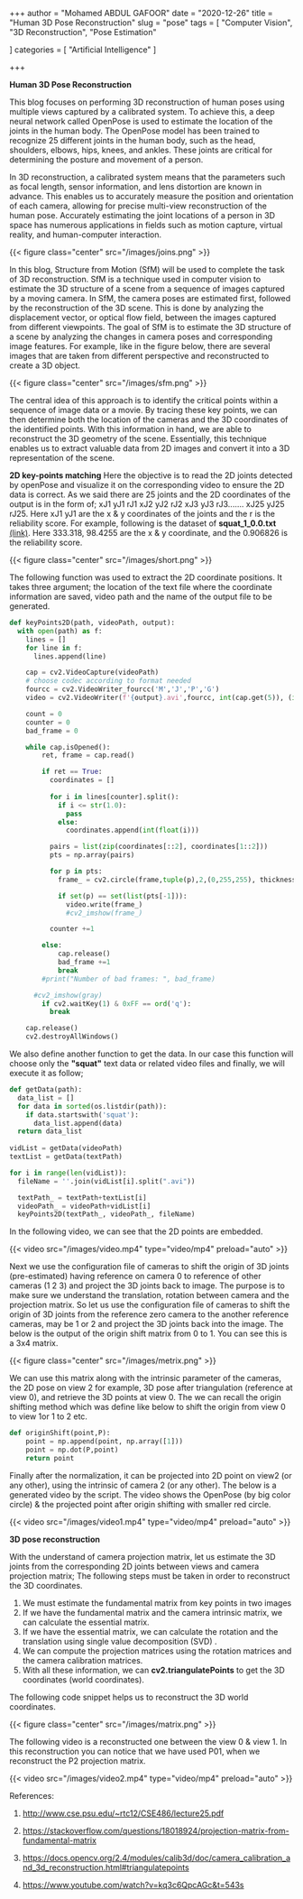 +++
author = "Mohamed ABDUL GAFOOR"
date = "2020-12-26"
title = "Human 3D Pose Reconstruction"
slug = "pose"
tags = [
    "Computer Vision",
    "3D Reconstruction",
    "Pose Estimation"

]
categories = [
    "Artificial Intelligence"
]

+++

**Human 3D Pose Reconstruction**

This blog focuses on performing 3D reconstruction of human poses using multiple views captured by a calibrated system. To achieve this, a deep neural network called OpenPose is used to estimate the location of the joints in the human body. The OpenPose model has been trained to recognize 25 different joints in the human body, such as the head, shoulders, elbows, hips, knees, and ankles. These joints are critical for determining the posture and movement of a person.

In 3D reconstruction, a calibrated system means that the parameters such as focal length, sensor information, and lens distortion are known in advance. This enables us to accurately measure the position and orientation of each camera, allowing for precise multi-view reconstruction of the human pose. Accurately estimating the joint locations of a person in 3D space has numerous applications in fields such as motion capture, virtual reality, and human-computer interaction.

{{< figure class="center" src="/images/joins.png" >}}

In this blog, Structure from Motion (SfM) will be used to complete the task of 3D reconstruction. SfM is a technique used in computer vision to estimate the 3D structure of a scene from a sequence of images captured by a moving camera. In SfM, the camera poses are estimated first, followed by the reconstruction of the 3D scene. This is done by analyzing the displacement vector, or optical flow field, between the images captured from different viewpoints. The goal of SfM is to estimate the 3D structure of a scene by analyzing the changes in camera poses and corresponding image features. For example, like in the figure below, there are several images that are taken from different perspective and reconstructed to create a 3D object. 

{{< figure class="center" src="/images/sfm.png" >}}

The central idea of this approach is to identify the critical points within a sequence of image data or a movie. By tracing these key points, we can then determine both the location of the cameras and the 3D coordinates of the identified points. With this information in hand, we are able to reconstruct the 3D geometry of the scene. Essentially, this technique enables us to extract valuable data from 2D images and convert it into a 3D representation of the scene.

**2D key-points matching**
Here the objective is to read the 2D joints detected by openPose and visualize it on the corresponding video to ensure the 2D data is correct. As we said there are 25 joints and the 2D coordinates of the output is in the form of; xJ1 yJ1 rJ1 xJ2 yJ2 rJ2 xJ3 yJ3 rJ3....... xJ25 yJ25 rJ25.
Here xJ1 yJ1 are the x & y coordinates of the joints and the r is the reliability score. For example, following is the dataset of **squat_1_0.0.txt** [(link)](https://drive.google.com/drive/folders/1ig_AGpMrr6RsRXpzJ9etxeNkGbWNJbnHcI?usp=share_link). Here 333.318, 98.4255 are the x & y coordinate, and the 0.906826 is the reliability score.

{{< figure class="center" src="/images/short.png" >}}

The following function was used to extract the 2D coordinate positions. It takes three argument; the location of the text file where the coordinate information are saved, video path and the name of the output file to be generated. 

```Python
def keyPoints2D(path, videoPath, output):
  with open(path) as f:
    lines = []
    for line in f:
      lines.append(line)

    cap = cv2.VideoCapture(videoPath)
    # choose codec according to format needed
    fourcc = cv2.VideoWriter_fourcc('M','J','P','G')
    video = cv2.VideoWriter(f'{output}.avi',fourcc, int(cap.get(5)), (int(cap.get(3)),int(cap.get(4))))

    count = 0
    counter = 0
    bad_frame = 0

    while cap.isOpened():
        ret, frame = cap.read()

        if ret == True:
          coordinates = []
          
          for i in lines[counter].split():
            if i <= str(1.0):
              pass
            else:
              coordinates.append(int(float(i)))

          pairs = list(zip(coordinates[::2], coordinates[1::2]))
          pts = np.array(pairs)

          for p in pts:
            frame_ = cv2.circle(frame,tuple(p),2,(0,255,255), thickness=-1)

            if set(p) == set(list(pts[-1])):
              video.write(frame_)
              #cv2_imshow(frame_)

          counter +=1

        else:
            cap.release()
            bad_frame +=1
            break
        #print("Number of bad frames: ", bad_frame)

      #cv2_imshow(gray)
        if cv2.waitKey(1) & 0xFF == ord('q'):
          break

    cap.release()
    cv2.destroyAllWindows()
```

We also define another function to get the data. In our case this function will choose only the **"squat"** text data or related video files and finally, we will execute it as follow;

```Python
def getData(path):
  data_list = []
  for data in sorted(os.listdir(path)):
    if data.startswith('squat'):
      data_list.append(data)
  return data_list
  
vidList = getData(videoPath)
textList = getData(textPath)

for i in range(len(vidList)):
  fileName = ''.join(vidList[i].split(".avi"))

  textPath_ = textPath+textList[i]
  videoPath_ = videoPath+vidList[i]
  keyPoints2D(textPath_, videoPath_, fileName)
```

In the following video, we can see that the 2D points are embedded.

{{< video src="/images/video.mp4" type="video/mp4" preload="auto" >}}


Next we use the configuration file of cameras to shift the origin of 3D joints (pre-estimated) having reference on camera 0 to reference of other cameras (1 2 3) and project the 3D joints back to image. The purpose is to make sure we understand the translation, rotation between camera and the projection matrix. So let us use the configuration file of cameras to shift the origin of 3D joints from the reference zero camera to the another reference cameras, may be 1 or 2 and project the 3D joints back into the image. The below is the output of the origin shift matrix from 0 to 1. You can see this is a 3x4 matrix. 

{{< figure class="center" src="/images/metrix.png" >}}

We can use this matrix along with the intrinsic parameter of the cameras, the 2D pose on view 2 for example, 3D pose after triangulation (reference at view 0), and retrieve the 3D points at view 0. The we can recall the origin shifting method which was define like below to shift the origin from view 0 to view 1or 1 to 2 etc.

```Python
def originShift(point,P):
    point = np.append(point, np.array([1]))
    point = np.dot(P,point)
    return point
```

Finally after the normalization, it can be projected into 2D point on view2 (or any other), using the intrinsic of camera 2 (or any other). The below is a generated video by the script. The video shows the OpenPose (by big color circle) & the projected point after origin shifting with smaller red circle. 

{{< video src="/images/video1.mp4" type="video/mp4" preload="auto" >}}

**3D pose reconstruction**

With the understand of camera projection matrix, let us estimate the 3D joints from the corresponding 2D joints between views and camera projection matrix;
The following steps must be taken in order to reconstruct the 3D coordinates. 

1. We must estimate the fundamental matrix from key points in two images
2. If we have the fundamental matrix and the camera intrinsic matrix, we can calculate the essential matrix. 
3. If we have the essential matrix, we can calculate the rotation and the translation using single value decomposition (SVD) .
4. We can compute the projection matrices using the rotation matrices and the camera calibration matrices. 
5. With all these information, we can **cv2.triangulatePoints** to get the 3D coordinates (world coordinates). 

The following code snippet helps us to reconstruct the 3D world coordinates.

{{< figure class="center" src="/images/matrix.png" >}}

The following video is a reconstructed one between the view 0 & view 1. In this reconstruction you can notice that we have used P01, when we reconstruct the P2 projection matrix. 

{{< video src="/images/video2.mp4" type="video/mp4" preload="auto" >}}

References:

1. http://www.cse.psu.edu/~rtc12/CSE486/lecture25.pdf 

2.  https://stackoverflow.com/questions/18018924/projection-matrix-from-fundamental-matrix 

3.  https://docs.opencv.org/2.4/modules/calib3d/doc/camera_calibration_and_3d_reconstruction.html#triangulatepoints 

4.  https://www.youtube.com/watch?v=kq3c6QpcAGc&t=543s 

